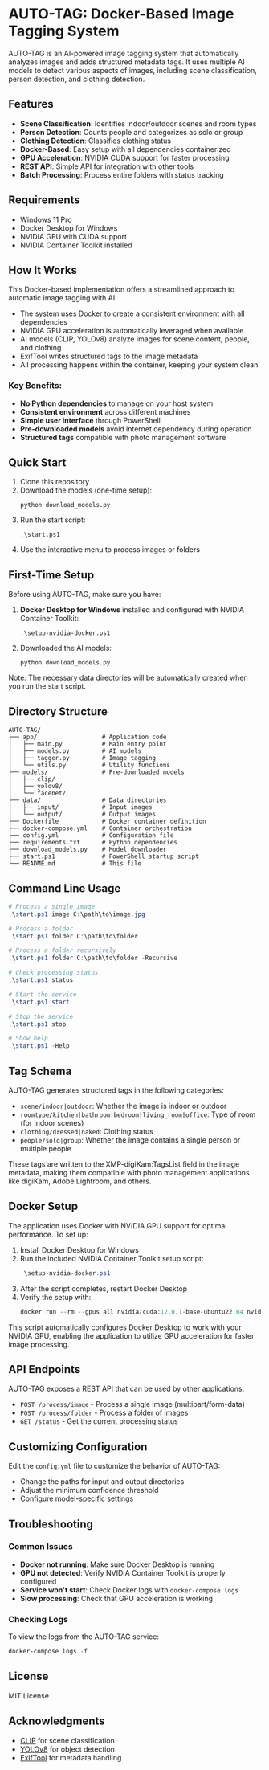 # AUTO-TAG: Docker-Based Image Tagging System

AUTO-TAG is an AI-powered image tagging system that automatically analyzes images and adds structured metadata tags. It uses multiple AI models to detect various aspects of images, including scene classification, person detection, and clothing detection.

## Features

- **Scene Classification**: Identifies indoor/outdoor scenes and room types
- **Person Detection**: Counts people and categorizes as solo or group
- **Clothing Detection**: Classifies clothing status
- **Docker-Based**: Easy setup with all dependencies containerized
- **GPU Acceleration**: NVIDIA CUDA support for faster processing
- **REST API**: Simple API for integration with other tools
- **Batch Processing**: Process entire folders with status tracking

## Requirements

- Windows 11 Pro
- Docker Desktop for Windows
- NVIDIA GPU with CUDA support
- NVIDIA Container Toolkit installed

## How It Works

This Docker-based implementation offers a streamlined approach to automatic image tagging with AI:

- The system uses Docker to create a consistent environment with all dependencies
- NVIDIA GPU acceleration is automatically leveraged when available
- AI models (CLIP, YOLOv8) analyze images for scene content, people, and clothing
- ExifTool writes structured tags to the image metadata
- All processing happens within the container, keeping your system clean

### Key Benefits:

- **No Python dependencies** to manage on your host system
- **Consistent environment** across different machines
- **Simple user interface** through PowerShell
- **Pre-downloaded models** avoid internet dependency during operation
- **Structured tags** compatible with photo management software

## Quick Start

1. Clone this repository
2. Download the models (one-time setup):
   ```
   python download_models.py
   ```
3. Run the start script:
   ```
   .\start.ps1
   ```
4. Use the interactive menu to process images or folders

## First-Time Setup

Before using AUTO-TAG, make sure you have:

1. **Docker Desktop for Windows** installed and configured with NVIDIA Container Toolkit:
   ```
   .\setup-nvidia-docker.ps1
   ```
2. Downloaded the AI models:
   ```
   python download_models.py
   ```

Note: The necessary data directories will be automatically created when you run the start script.

## Directory Structure

```
AUTO-TAG/
├── app/                  # Application code
│   ├── main.py           # Main entry point
│   ├── models.py         # AI models
│   ├── tagger.py         # Image tagging
│   └── utils.py          # Utility functions
├── models/               # Pre-downloaded models
│   ├── clip/
│   ├── yolov8/
│   └── facenet/
├── data/                 # Data directories
│   ├── input/            # Input images
│   └── output/           # Output images
├── Dockerfile            # Docker container definition
├── docker-compose.yml    # Container orchestration
├── config.yml            # Configuration file
├── requirements.txt      # Python dependencies
├── download_models.py    # Model downloader
├── start.ps1             # PowerShell startup script
└── README.md             # This file
```

## Command Line Usage

```powershell
# Process a single image
.\start.ps1 image C:\path\to\image.jpg

# Process a folder
.\start.ps1 folder C:\path\to\folder

# Process a folder recursively
.\start.ps1 folder C:\path\to\folder -Recursive

# Check processing status
.\start.ps1 status

# Start the service
.\start.ps1 start

# Stop the service
.\start.ps1 stop

# Show help
.\start.ps1 -Help
```

## Tag Schema

AUTO-TAG generates structured tags in the following categories:

- `scene/indoor|outdoor`: Whether the image is indoor or outdoor
- `roomtype/kitchen|bathroom|bedroom|living_room|office`: Type of room (for indoor scenes)
- `clothing/dressed|naked`: Clothing status
- `people/solo|group`: Whether the image contains a single person or multiple people

These tags are written to the XMP-digiKam:TagsList field in the image metadata, making them compatible with photo management applications like digiKam, Adobe Lightroom, and others.

## Docker Setup

The application uses Docker with NVIDIA GPU support for optimal performance. To set up:

1. Install Docker Desktop for Windows
2. Run the included NVIDIA Container Toolkit setup script:
   ```powershell
   .\setup-nvidia-docker.ps1
   ```
3. After the script completes, restart Docker Desktop
4. Verify the setup with:
   ```powershell
   docker run --rm --gpus all nvidia/cuda:12.0.1-base-ubuntu22.04 nvidia-smi
   ```

This script automatically configures Docker Desktop to work with your NVIDIA GPU, enabling the application to utilize GPU acceleration for faster image processing.

## API Endpoints

AUTO-TAG exposes a REST API that can be used by other applications:

- `POST /process/image` - Process a single image (multipart/form-data)
- `POST /process/folder` - Process a folder of images
- `GET /status` - Get the current processing status

## Customizing Configuration

Edit the `config.yml` file to customize the behavior of AUTO-TAG:

- Change the paths for input and output directories
- Adjust the minimum confidence threshold
- Configure model-specific settings

## Troubleshooting

### Common Issues

- **Docker not running**: Make sure Docker Desktop is running
- **GPU not detected**: Verify NVIDIA Container Toolkit is properly configured
- **Service won't start**: Check Docker logs with `docker-compose logs`
- **Slow processing**: Check that GPU acceleration is working

### Checking Logs

To view the logs from the AUTO-TAG service:
```powershell
docker-compose logs -f
```

## License

MIT License

## Acknowledgments

- [CLIP](https://github.com/openai/CLIP) for scene classification
- [YOLOv8](https://github.com/ultralytics/ultralytics) for object detection
- [ExifTool](https://exiftool.org/) for metadata handling